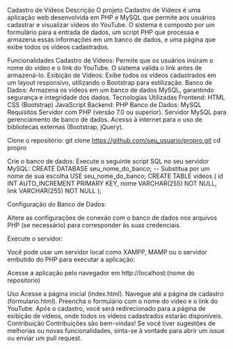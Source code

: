 Cadastro de Vídeos
Descrição
O projeto Cadastro de Vídeos é uma aplicação web desenvolvida em PHP e MySQL que permite aos usuários cadastrar e visualizar vídeos do YouTube. O sistema é composto por um formulário para a entrada de dados, um script PHP que processa e armazena essas informações em um banco de dados, e uma página que exibe todos os vídeos cadastrados.

Funcionalidades
Cadastro de Vídeos: Permite que os usuários insiram o nome do vídeo e o link do YouTube. O sistema valida o link antes de armazená-lo.
Exibição de Vídeos: Exibe todos os vídeos cadastrados em um layout responsivo, utilizando o Bootstrap para estilização.
Banco de Dados: Armazena os vídeos em um banco de dados MySQL, garantindo segurança e integridade dos dados.
Tecnologias Utilizadas
Frontend:
HTML
CSS (Bootstrap)
JavaScript
Backend:
PHP
Banco de Dados:
MySQL
Requisitos
Servidor com PHP (versão 7.0 ou superior).
Servidor MySQL para gerenciamento de banco de dados.
Acesso à internet para o uso de bibliotecas externas (Bootstrap, jQuery).

Clone o repositório:
git clone https://github.com/seu_usuario/propro.git
cd propro


Crie o banco de dados: Execute o seguinte script SQL no seu servidor MySQL:
CREATE DATABASE seu_nome_do_banco; -- Substitua por um nome de sua escolha
USE seu_nome_do_banco;
CREATE TABLE videos (
    id INT AUTO_INCREMENT PRIMARY KEY,
    nome VARCHAR(255) NOT NULL,
    link VARCHAR(255) NOT NULL
);

Configuração do Banco de Dados:

Altere as configurações de conexão com o banco de dados nos arquivos PHP (se necessário) para corresponder às suas credenciais.

Execute o servidor:

Você pode usar um servidor local como XAMPP, MAMP ou o servidor embutido do PHP para executar a aplicação:

Acesse a aplicação pelo navegador em http://localhost:(nome do repositorio)

Uso
Acesse a página inicial (index.html).
Navegue até a página de cadastro (formulario.html).
Preencha o formulário com o nome do vídeo e o link do YouTube.
Após o cadastro, você será redirecionado para a página de exibição de vídeos, onde todos os vídeos cadastrados estarão disponíveis.
Contribuição
Contribuições são bem-vindas! Se você tiver sugestões de melhorias ou novas funcionalidades, sinta-se à vontade para abrir um issue ou enviar um pull request.
